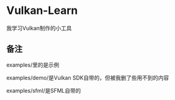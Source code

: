 # Vulkan-Learn
我学习Vulkan制作的小工具

## 备注

examples/里的是示例

examples/demo/是Vulkan SDK自带的，但被我删了些用不到的内容

examples/sfml/是SFML自带的
